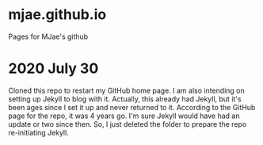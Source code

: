 # mjae.github.io
Pages for MJae's github

# 2020 July 30
Cloned this repo to restart my GitHub home page. I am also intending on setting up Jekyll to blog with it. Actually, this already had Jekyll, but it's been ages since I set it up and never returned to it. According to the GitHub page for the repo, it was 4 years go. I'm sure Jekyll would have had an update or two since then. So, I just deleted the folder to prepare the repo re-initiating Jekyll.
